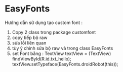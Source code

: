 # EasyFonts
Hướng dẫn sử dụng tạo custom font :
1. Copy 2 class trong package customfont
2. copy tiếp bộ raw 
3. sửa lỗi liên quan
4. tùy ý chình sửa bộ raw và trong class EasyFonts
5. set Font bằng  :
   TextView textView = (TextView) findViewById(R.id.txt_hello);
   textView.setTypeface(EasyFonts.droidRobot(this));
